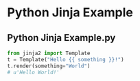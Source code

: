 # Python Jinja Example

## Python Jinja Example.py

```python
from jinja2 import Template
t = Template("Hello {{ something }}!")
t.render(something="World")
# u'Hello World!'
```

